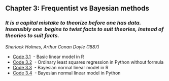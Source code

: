 ## Chapter 3: Frequentist vs Bayesian methods  

### *It is a capital mistake to theorize before one has data. Insensibly one  begins to twist facts to suit theories, instead of theories to suit facts.*  
*Sherlock Holmes, Arthur Conan Doyle (1887)*

- [Code 3.1](https://github.com/astrobayes/BMAD/blob/master/chapter_3/code_3.1.R)  - Basic linear model in R
- [Code 3.2](https://github.com/astrobayes/BMAD/blob/master/chapter_3/code_3.2.py)  - Ordinary least squares regression in Python without formula
- [Code 3.3](https://github.com/astrobayes/BMAD/blob/master/chapter_3/code_3.3.R)  - Bayesian normal linear model in R
- [Code 3.4](https://github.com/astrobayes/BMAD/blob/master/chapter_3/code_3.4.py)  - Bayesian normal linear model in Python

